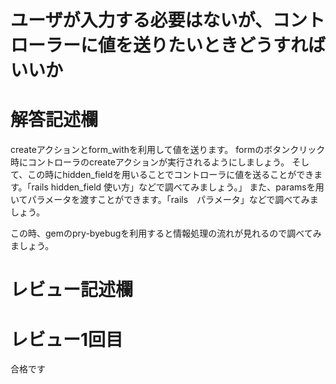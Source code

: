 # ユーザが入力する必要はないが、コントローラーに値を送りたいときどうすればいいか
# 解答記述欄
createアクションとform_withを利用して値を送ります。
formのボタンクリック時にコントローラのcreateアクションが実行されるようにしましょう。
そして、この時にhidden_fieldを用いることでコントローラに値を送ることができます。「rails hidden_field 使い方」などで調べてみましょう。」
また、paramsを用いてパラメータを渡すことができます。「rails　パラメータ」などで調べてみましょう。

この時、gemのpry-byebugを利用すると情報処理の流れが見れるので調べてみましょう。


# レビュー記述欄
# レビュー1回目
合格です